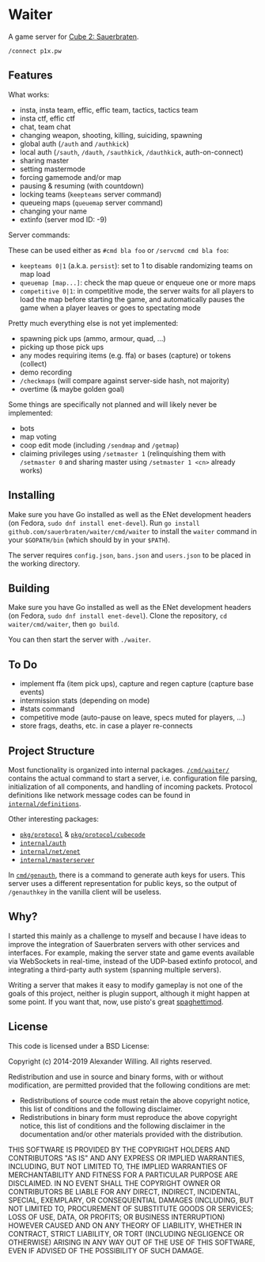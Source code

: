 # Waiter

A game server for [Cube 2: Sauerbraten](http://sauerbraten.org/).

    /connect p1x.pw


## Features

What works:

- insta, insta team, effic, effic team, tactics, tactics team
- insta ctf, effic ctf
- chat, team chat
- changing weapon, shooting, killing, suiciding, spawning
- global auth (`/auth` and `/authkick`)
- local auth (`/sauth`, `/dauth`, `/sauthkick`, `/dauthkick`, auth-on-connect)
- sharing master
- setting mastermode
- forcing gamemode and/or map
- pausing & resuming (with countdown)
- locking teams (`keepteams` server command)
- queueing maps (`queuemap` server command)
- changing your name
- extinfo (server mod ID: -9)

Server commands:

These can be used either as `#cmd bla foo` or `/servcmd cmd bla foo`:

- `keepteams 0|1` (a.k.a. `persist`): set to 1 to disable randomizing teams on map load
- `queuemap [map...]`: check the map queue or enqueue one or more maps
- `competitive 0|1`: in competitive mode, the server waits for all players to load the map before starting the game, and automatically pauses the game when a player leaves or goes to spectating mode

Pretty much everything else is not yet implemented:

- spawning pick ups (ammo, armour, quad, ...)
- picking up those pick ups
- any modes requiring items (e.g. ffa) or bases (capture) or tokens (collect)
- demo recording
- `/checkmaps` (will compare against server-side hash, not majority)
- overtime (& maybe golden goal)

Some things are specifically not planned and will likely never be implemented:

- bots
- map voting
- coop edit mode (including `/sendmap` and `/getmap`)
- claiming privileges using `/setmaster 1` (relinquishing them with `/setmaster 0` and sharing master using `/setmaster 1 <cn>` already works)


## Installing

Make sure you have Go installed as well as the ENet development headers (on Fedora, `sudo dnf install enet-devel`). Run `go install github.com/sauerbraten/waiter/cmd/waiter` to install the `waiter` command in your `$GOPATH/bin` (which should by in your `$PATH`).

The server requires `config.json`, `bans.json` and `users.json` to be placed in the working directory.


## Building

Make sure you have Go installed as well as the ENet development headers (on Fedora, `sudo dnf install enet-devel`). Clone the repository, `cd waiter/cmd/waiter`, then `go build`.

You can then start the server with `./waiter`.


## To Do

- implement ffa (item pick ups), capture and regen capture (capture base events)
- intermission stats (depending on mode)
- #stats command
- competitive mode (auto-pause on leave, specs muted for players, ...)
- store frags, deaths, etc. in case a player re-connects


## Project Structure

Most functionality is organized into internal packages. [`/cmd/waiter/`](/cmd/waiter/) contains the actual command to start a server, i.e. configuration file parsing, initialization of all components, and handling of incoming packets. Protocol definitions like network message codes can be found in [`internal/definitions`](/internal/definitions/).

Other interesting packages:

- [`pkg/protocol`](pkg/protocol) & [`pkg/protocol/cubecode`](pkg/protocol/cubecode)
- [`internal/auth`](internal/auth)
- [`internal/net/enet`](internal/net/enet)
- [`internal/masterserver`](internal/masterserver)

In [`cmd/genauth`](cmd/genauth), there is a command to generate auth keys for users. This server uses a different representation for public keys, so the output of `/genauthkey` in the vanilla client will be useless.


## Why?

I started this mainly as a challenge to myself and because I have ideas to improve the integration of Sauerbraten servers with other services and interfaces. For example, making the server state and game events available via WebSockets in real-time, instead of the UDP-based extinfo protocol, and integrating a third-party auth system (spanning multiple servers).

Writing a server that makes it easy to modify gameplay is not one of the goals of this project, neither is plugin support, although it might happen at some point. If you want that, now, use pisto's great [spaghettimod](https://github.com/pisto/spaghettimod).


## License

This code is licensed under a BSD License:

Copyright (c) 2014-2019 Alexander Willing. All rights reserved.

Redistribution and use in source and binary forms, with or without modification,
are permitted provided that the following conditions are met:

- Redistributions of source code must retain the above copyright notice, this list of conditions and the following disclaimer.
- Redistributions in binary form must reproduce the above copyright notice, this list of conditions and the following disclaimer in the documentation and/or other materials provided with the distribution.

THIS SOFTWARE IS PROVIDED BY THE COPYRIGHT HOLDERS AND CONTRIBUTORS "AS IS" AND ANY EXPRESS OR IMPLIED WARRANTIES, INCLUDING, BUT NOT LIMITED TO, THE IMPLIED WARRANTIES OF MERCHANTABILITY AND FITNESS FOR A PARTICULAR PURPOSE ARE DISCLAIMED. IN NO EVENT SHALL THE COPYRIGHT OWNER OR CONTRIBUTORS BE LIABLE FOR ANY DIRECT, INDIRECT, INCIDENTAL, SPECIAL, EXEMPLARY, OR CONSEQUENTIAL DAMAGES (INCLUDING, BUT NOT LIMITED TO, PROCUREMENT OF SUBSTITUTE GOODS OR SERVICES; LOSS OF USE, DATA, OR PROFITS; OR BUSINESS INTERRUPTION) HOWEVER CAUSED AND ON ANY THEORY OF LIABILITY, WHETHER IN CONTRACT, STRICT LIABILITY, OR TORT (INCLUDING NEGLIGENCE OR OTHERWISE) ARISING IN ANY WAY OUT OF THE USE OF THIS SOFTWARE, EVEN IF ADVISED OF THE POSSIBILITY OF SUCH DAMAGE.
